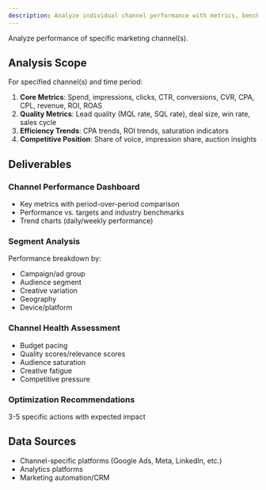 ```yaml
---
description: Analyze individual channel performance with metrics, benchmarks, and optimization recommendations
---
```


Analyze performance of specific marketing channel(s).

## Analysis Scope

For specified channel(s) and time period:

1. **Core Metrics**: Spend, impressions, clicks, CTR, conversions, CVR, CPA, CPL, revenue, ROI, ROAS
2. **Quality Metrics**: Lead quality (MQL rate, SQL rate), deal size, win rate, sales cycle
3. **Efficiency Trends**: CPA trends, ROI trends, saturation indicators
4. **Competitive Position**: Share of voice, impression share, auction insights

## Deliverables

### Channel Performance Dashboard
- Key metrics with period-over-period comparison
- Performance vs. targets and industry benchmarks
- Trend charts (daily/weekly performance)

### Segment Analysis
Performance breakdown by:
- Campaign/ad group
- Audience segment
- Creative variation
- Geography
- Device/platform

### Channel Health Assessment
- Budget pacing
- Quality scores/relevance scores
- Audience saturation
- Creative fatigue
- Competitive pressure

### Optimization Recommendations
3-5 specific actions with expected impact

## Data Sources
- Channel-specific platforms (Google Ads, Meta, LinkedIn, etc.)
- Analytics platforms
- Marketing automation/CRM
